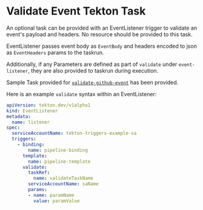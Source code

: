 # Validate Event Tekton Task
An optional task can be provided with an EventListener trigger to validate an event's payload and headers. No resource should be provided to this task.

EventListener passes event body as `EventBody` and headers encoded to json as `EventHeaders` params to the taskrun.

Additionally, if any Parameters are defined as part of `validate` under `event-listener`, they are also provided to taskrun during execution.

Sample Task provided for [`validate-github-event`](validate-github-event.yaml) has been provided.

Here is an example `validate` syntax within an EventListener:

```YAML
apiVersion: tekton.dev/v1alpha1
kind: EventListener
metadata:
  name: listener
spec:
  serviceAccountName: tekton-triggers-example-sa
  triggers:
    - binding:
        name: pipeline-binding
      template:
        name: pipeline-template
      validate:
        taskRef:
          name: validateTaskName
        serviceAccountName: saName
        params:
        - name: paramName
          value: paramValue

```
